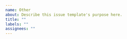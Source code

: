 ```yaml
---
name: Other
about: Describe this issue template's purpose here.
title: ""
labels: ""
assignees: ""
---
```

